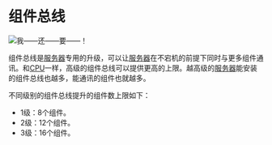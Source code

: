 # 组件总线

![我——还——要——！](oredict:oc:componentBus1)

组件总线是[服务器](server1.md)专用的升级，可以让[服务器](server1.md)在不宕机的前提下同时与更多组件通讯。和[CPU](cpu1.md)一样，高级的组件总线可以提供更高的上限。越高级的[服务器](server1.md)能安装的组件总线也越多，能通讯的组件也就越多。

不同级别的组件总线提升的组件数上限如下：
- 1级：8个组件。
- 2级：12个组件。
- 3级：16个组件。
